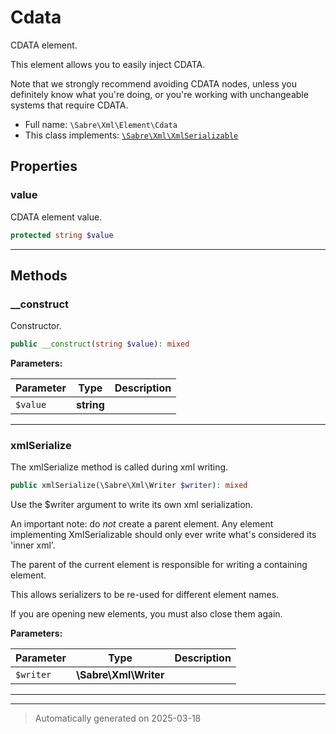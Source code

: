 
# Cdata

CDATA element.

This element allows you to easily inject CDATA.

Note that we strongly recommend avoiding CDATA nodes, unless you definitely
know what you're doing, or you're working with unchangeable systems that
require CDATA.

* Full name: `\Sabre\Xml\Element\Cdata`
* This class implements:
[`\Sabre\Xml\XmlSerializable`](../XmlSerializable.md)



## Properties


### value

CDATA element value.

```php
protected string $value
```






***

## Methods


### __construct

Constructor.

```php
public __construct(string $value): mixed
```








**Parameters:**

| Parameter | Type | Description |
|-----------|------|-------------|
| `$value` | **string** |  |





***

### xmlSerialize

The xmlSerialize method is called during xml writing.

```php
public xmlSerialize(\Sabre\Xml\Writer $writer): mixed
```

Use the $writer argument to write its own xml serialization.

An important note: do _not_ create a parent element. Any element
implementing XmlSerializable should only ever write what's considered
its 'inner xml'.

The parent of the current element is responsible for writing a
containing element.

This allows serializers to be re-used for different element names.

If you are opening new elements, you must also close them again.






**Parameters:**

| Parameter | Type | Description |
|-----------|------|-------------|
| `$writer` | **\Sabre\Xml\Writer** |  |





***


***
> Automatically generated on 2025-03-18
